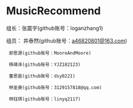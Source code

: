 # MusicRecommend
组长：张震宇(github账号：loganzhang1)

组员：
     井泰然(github账号：a46820801@163.com)

     郭思源(github账号：MooreAndMoore)
     
     杨靖泽(github账号：YJZ182123)
     
     董思逾(github账号：dsy0221)
     
     林圣庚(github账号：3129157818@qq.com)
     
     林钰琪(github账号：linyq2117)
